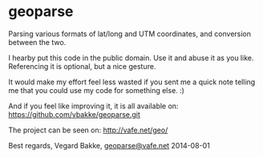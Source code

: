 geoparse
========

Parsing various formats of lat/long and UTM coordinates, and conversion between the two.


I hearby put this code in the public domain.  Use it and abuse it as you like.  
Referencing it is optional, but a nice gesture.

It would make my effort feel less wasted if you sent me a quick note telling me that
you could use my code for something else. :)

And if you feel like improving it, it is all available on:
	https://github.com/vbakke/geoparse.git


The project can be seen on:
	http://vafe.net/geo/
	
Best regards,
Vegard Bakke, geoparse@vafe.net
2014-08-01
	